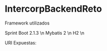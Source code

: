 # IntercorpBackendReto

Framework utilizados

Sprint Boot 2.1.3 \n
Mybatis 2 \n
H2 \n

URI Expuestas:


